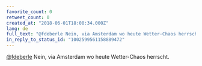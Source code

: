 ```yaml
---
favorite_count: 0
retweet_count: 0
created_at: "2018-06-01T18:08:34.000Z"
lang: de
full_text: "@fdeberle Nein, via Amsterdam wo heute Wetter-Chaos herrscht."
in_reply_to_status_id: "1002599561158889472"
---
```


[@fdeberle](https://twitter.com/fdeberle) Nein, via Amsterdam wo heute
Wetter-Chaos herrscht.
